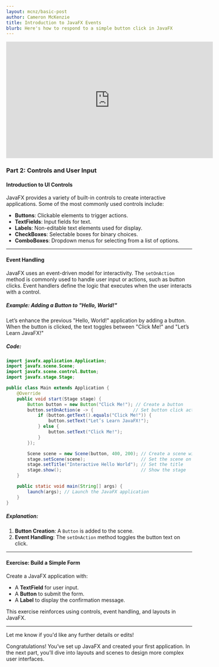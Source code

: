 ```yaml
---
layout: mcnz/basic-post
author: Cameron McKenzie
title: Introduction to JavaFX Events
blurb: Here's how to respond to a simple button click in JavaFX
---
```


<div class="embed-responsive embed-responsive-16by9">
<iframe width="560" height="315" src="https://www.youtube.com/embed/d4cDLBFbekw" frameborder="0" allow="accelerometer; autoplay; clipboard-write; encrypted-media; gyroscope; picture-in-picture" allowfullscreen></iframe>
</div>

### **Part 2: Controls and User Input**

#### **Introduction to UI Controls**
JavaFX provides a variety of built-in controls to create interactive applications. Some of the most commonly used controls include:
- **Buttons**: Clickable elements to trigger actions.
- **TextFields**: Input fields for text.
- **Labels**: Non-editable text elements used for display.
- **CheckBoxes**: Selectable boxes for binary choices.
- **ComboBoxes**: Dropdown menus for selecting from a list of options.

---

#### **Event Handling**
JavaFX uses an event-driven model for interactivity. The `setOnAction` method is commonly used to handle user input or actions, such as button clicks. Event handlers define the logic that executes when the user interacts with a control.

##### **Example: Adding a Button to "Hello, World!"**
Let’s enhance the previous "Hello, World!" application by adding a button. When the button is clicked, the text toggles between "Click Me!" and "Let’s Learn JavaFX!"

##### **Code**:
```java
import javafx.application.Application;
import javafx.scene.Scene;
import javafx.scene.control.Button;
import javafx.stage.Stage;

public class Main extends Application {
    @Override
    public void start(Stage stage) {
        Button button = new Button("Click Me!"); // Create a button
        button.setOnAction(e -> {               // Set button click action
            if (button.getText().equals("Click Me!")) {
                button.setText("Let’s Learn JavaFX!");
            } else {
                button.setText("Click Me!");
            }
        });

        Scene scene = new Scene(button, 400, 200); // Create a scene with the button
        stage.setScene(scene);                     // Set the scene on the stage
        stage.setTitle("Interactive Hello World"); // Set the title
        stage.show();                              // Show the stage
    }

    public static void main(String[] args) {
        launch(args); // Launch the JavaFX application
    }
}
```

##### **Explanation**:
1. **Button Creation**: A `Button` is added to the scene.
2. **Event Handling**: The `setOnAction` method toggles the button text on click.

---

#### **Exercise: Build a Simple Form**
Create a JavaFX application with:
- A **TextField** for user input.
- A **Button** to submit the form.
- A **Label** to display the confirmation message.

This exercise reinforces using controls, event handling, and layouts in JavaFX.

--- 

Let me know if you'd like any further details or edits!

Congratulations! You’ve set up JavaFX and created your first application. In the next part, you’ll dive into layouts and scenes to design more complex user interfaces.


